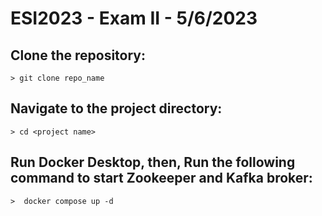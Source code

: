 # ESI2023 - Exam II - 5/6/2023


## 	Clone the repository: 
```
> git clone repo_name
```

## 	Navigate to the project directory: 
```
> cd <project name>
```

## Run Docker Desktop, then,	Run the following command to start Zookeeper and Kafka broker:  
```
>  docker compose up -d
```

